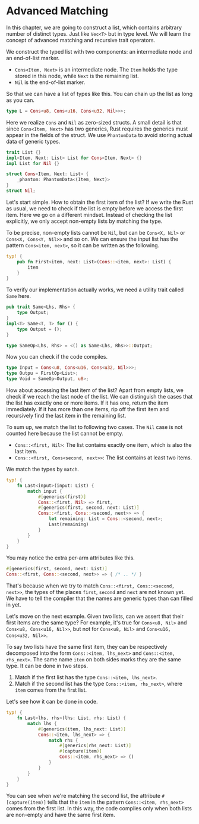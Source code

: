 # Advanced Matching

In this chapter, we are going to construct a list, which contains arbitrary number of distinct types.
Just like `Vec<T>` but in type level. We will learn the concept of advanced matching and recursive trait operators.

We construct the typed list with two components: an intermediate node and an end-of-list marker.

- `Cons<Item, Next>` is an intermediate node. The `Item` holds the type stored in this node, while `Next` is the remaining list.
- `Nil` is the end-of-list marker.

So that we can have a list of types like this. You can chain up the list as long as you can.

```rust
type L = Cons<u8, Cons<u16, Cons<u32, Nil>>>;
```

Here we realize `Cons` and `Nil` as zero-sized structs.
A small detail is that since `Cons<Item, Next>` has two generics, Rust requires the generics must appear in the fields of the struct.
We use `PhantomData` to avoid storing actual data of generic types.

```rust
trait List {}
impl<Item, Next: List> List for Cons<Item, Next> {}
impl List for Nil {}

struct Cons<Item, Next: List> {
    _phantom: PhantomData<(Item, Next)>
}
struct Nil;
```

Let's start simple. How to obtain the first item of the list?
If we write the Rust as usual, we need to check if the list is empty before we access the first item.
Here we go on a different mindset. Instead of checking the list explicitly, we only accept non-empty lists by matching the type.

To be precise, non-empty lists cannot be `Nil`, but can be `Cons<X, Nil>` or `Cons<X, Cons<Y, Nil>>` and so on.
We can ensure the input list has the pattern `Cons<item, next>`, so it can be written as the following.

```rust
typ! {
    pub fn First<item, next: List>(Cons::<item, next>: List) {
        item
    }
}
```

To verify our implementation actually works, we need a utility trait called `Same` here.

```rust
pub trait Same<Lhs, Rhs> {
    type Output;
}
impl<T> Same<T, T> for () {
    type Output = ();
}

type SameOp<Lhs, Rhs> = <() as Same<Lhs, Rhs>>::Output;
```

Now you can check if the code compiles.

```rust
type Input = Cons<u8, Cons<u16, Cons<u32, Nil>>>;
type Outpu = FirstOp<List>;
type Void = SameOp<Output, u8>;
```

How about accessing the last item of the list? Apart from empty lists, we check if we reach the last node of the list.
We can distinguish the cases that the list has exactly one or more items. If it has one, return the item immediately.
If it has more than one items, rip off the first item and recursively find the last item in the remaining list.

To sum up, we match the list to following two cases. The `Nil` case is not counted here because the list cannot be empty.

- `Cons::<first, Nil>`: The list contains exactly one item, which is also the last item.
- `Cons::<first, Cons<second, next>>`: The list contains at least two items.


We match the types by `match`.

```rust
typ! {
    fn Last<input>(input: List) {
        match input {
            #[generics(first)]
            Cons::<first, Nil> => first,
            #[generics(first, second, next: List)]
            Cons::<first, Cons::<second, next>> => {
                let remaining: List = Cons::<second, next>;
                Last(remaining)
            }
        }
    }
}
```

You may notice the extra per-arm attributes like this.

```rust
#[generics(first, second, next: List)]
Cons::<first, Cons::<second, next>> => { /* .. */ }
```

That's because when we try to match `Cons::<first, Cons::<second, next>>`, the types of the places `first`, `second` and `next` are not known yet.
We have to tell the compiler that the names are generic types than can filled in yet.




Let's move on the next example. Given two lists, can we assert that their first items are the same type?
For example, it's true for `Cons<u8, Nil>` and `Cons<u8, Cons<u16, Nil>>`, but not for `Cons<u8, Nil>` and `Cons<u16, Cons<u32, Nil>>`.

To say two lists have the same first item, they can be respectively decomposed into the form `Cons::<item, lhs_next>` and `Cons::<item, rhs_next>`.
The same name `item` on both sides marks they are the same type. It can be done in two steps.

1. Match if the first list has the type `Cons::<item, lhs_next>`.
2. Match if the second list has the type `Cons::<item, rhs_next>`, where `item` comes from the first list.

Let's see how it can be done in code.

```rust
typ! {
    fn Last<lhs, rhs>(lhs: List, rhs: List) {
        match lhs {
            #[generics(item, lhs_next: List)]
            Cons::<item, lhs_next> => {
                match rhs {
                    #[generics(rhs_next: List)]
                    #[capture(item)]
                    Cons::<item, rhs_next> => ()
                }
            }
        }
    }
}
```

You can see when we're matching the second list, the attribute `#[capture(item)]` tells that the `item` in the pattern `Cons::<item, rhs_next>` comes from the first list.
In this way, the code compiles only when both lists are non-empty and have the same first item.

